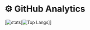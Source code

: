 # ⚙️  GitHub Analytics

[![stats](https://github-readme-stats.vercel.app/api/top-langs/?username=qBrunoSilva&layout=compact&theme=react)[![Top Langs](https://github-readme-stats.vercel.app/api/top-langs/?username=qBrunoSilva&langs_count=8&layout=compact&theme=react)]]

<!--
**qBrunoSilva/qBrunoSIlva** is a ✨ _special_ ✨ repository because its `README.md` (this file) appears on your GitHub profile.

Here are some ideas to get you started:

- 🔭 I’m currently working on ...
- 🌱 I’m currently learning ...
- 👯 I’m looking to collaborate on ...
- 🤔 I’m looking for help with ...
- 💬 Ask me about ...
- 📫 How to reach me: ...
- 😄 Pronouns: ...
- ⚡ Fun fact: ...
-->
